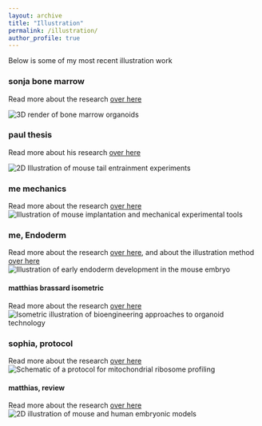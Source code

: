 ```yaml
---
layout: archive
title: "Illustration"
permalink: /illustration/
author_profile: true
---
```


Below is some of my most recent illustration work

### sonja bone marrow

Read more about the research [over here](https://www.biorxiv.org/content/10.1101/2021.05.26.445803v1)

![3D render of bone marrow organoids](https://StefanoVianello.github.io/images/Illustration_sonja01.PNG)

### paul thesis

Read more about his research [over here](https://doi.org/10.11588/heidok.00029209)

![2D Illustration of mouse tail entrainment experiments](https://StefanoVianello.github.io/images/Illustration_paul01.PNG)


### me mechanics

Read more about the  research [over here](https://www.sciencedirect.com/science/article/pii/S1534580719301479)
![Illustration of mouse implantation and mechanical experimental tools](https://StefanoVianello.github.io/images/Illustration_me01.PNG)

### me, Endoderm
Read more about the  research [over here](https://www.biorxiv.org/content/10.1101/2020.06.07.138883v3), and about the illustration method [over here](https://www.biorxiv.org/content/10.1101/2020.11.23.393991v1)
![Illustration of early endoderm development in the mouse embryo](https://StefanoVianello.github.io/images/Illustration_me02.PNG)


#### matthias brassard isometric

Read more about the  research [over here](https://doi.org/10.1016/j.stem.2019.05.005)
![Isometric illustration of bioengineering approaches to organoid technology](https://StefanoVianello.github.io/images/Illustration_brassard01.PNG)

### sophia, protocol

Read more about the research [over here](https://www.nature.com/articles/s41596-021-00517-1)
![Schematic of a protocol for mitochondrial ribosome profiling](https://StefanoVianello.github.io/images/Illustration_sophia01.PNG)


#### matthias, review

Read more about the research [over here](https://www.nature.com/articles/s41563-020-00829-9)
![2D illustration of mouse and human embryonic models](https://StefanoVianello.github.io/images/Illustration_lutolf01.PNG)
